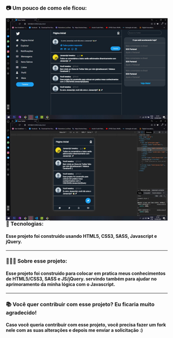 ### 📷 Um pouco de como ele ficou:
<img src="image/print-screen-pc.jpeg" align="left">
<img src="image/Print-screen-mobile.jpg" align="left">
<hr>

### 🚀 Tecnologias: 
#### Esse projeto foi construído usando HTML5, CSS3, SASS, Javascript e jQuery. 
<hr>

### 👨🏻‍💻 Sobre esse projeto:
#### Esse projeto foi construido para colocar em pratica meus conhecimentos de HTML5/CSS3, SASS e JS/jQuery. servindo também para ajudar no aprimoramento da minha lógica com o Javascript.
<hr>

### 📚 Você quer contribuir com esse projeto? Eu ficaria muito agradecido! 
#### Caso você queria contribuir com esse projeto, você precisa fazer um fork nele com as suas alterações e depois me enviar a solicitação :)